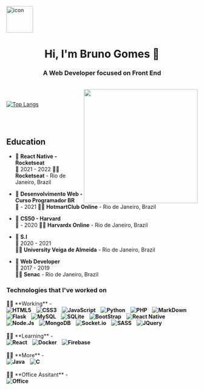 <img src="https://icon-library.com/images/dev-icon/dev-icon-6.jpg" width='70px' alt='icon'> <h1 align="center">Hi, I'm Bruno Gomes 🤖</h1>

<h3 align="center">A Web Developer focused on Front End</h3>
<br/>
<img src='https://joyofcoding.org/2020/img/logo-text.png' align='right' width='300px' >
<br/>

[![Top Langs](https://github-readme-stats.vercel.app/api/top-langs/?username=shymarrai&layout=compact&hide=php,java,yacc,ejs,c,scss,hack,starlark,objective-c,ruby,handlebars,shell,makefile,dockerfile,swift&langs_count=8&custom_title=My_Languages&card_width=470&theme=blue-green)](https://github.com/anuraghazra/github-readme-stats)

<br/>
<br/>

## Education
- 📖 **React Native - Rocketseat**\
📆 2021 - 2022
👨‍💻 **Rocketseat** - Rio de Janeiro, Brazil

- 📖 **Desenvolvimento Web - Curso Programador BR**\
📆 - 2021
👨‍💻 **HotmartClub Online** - Rio de Janeiro, Brazil

- 📖 **CS50 - Harvard**\
📆 - 2020
👨‍💻 **Harvardx Online** - Rio de Janeiro, Brazil

- 📖 **S.I**\
📆 2020 - 2021\
👨‍💻 **University Veiga de Almeida** - Rio de Janeiro, Brazil

- 📖 **Web Developer**\
📆 2017 - 2019\
👨‍💻 **Senac** - Rio de Janeiro, Brazil

<h3> Technologies that I've worked on</h3>
👨‍💻 **Working** -

<br/>
<b>
<img src="https://img.shields.io/badge/HTML5-E34F26?style=for-the-badge&logo=html5&logoColor=white" alt="HTML5">&nbsp;
&nbsp;
<img src="https://img.shields.io/badge/CSS3-1572B6?style=for-the-badge&logo=css3&logoColor=white" alt="CSS3">&nbsp;
&nbsp;
<img src="https://img.shields.io/badge/JavaScript-F7DF1E?style=for-the-badge&logo=javascript&logoColor=black" alt="JavaScript">&nbsp;
&nbsp;
<img src="https://img.shields.io/badge/Python-14354C?style=for-the-badge&logo=python&logoColor=white" alt="Python">&nbsp;
&nbsp;
<img src="https://img.shields.io/badge/PHP-777BB4?style=for-the-badge&logo=php&logoColor=white" alt="PHP">&nbsp;
&nbsp;
<img src="https://img.shields.io/badge/Markdown-000000?style=for-the-badge&logo=markdown&logoColor=white" alt="MarkDown">&nbsp;
&nbsp;
<img src="https://img.shields.io/badge/Flask-000000?style=for-the-badge&logo=flask&logoColor=white" alt="Flask">&nbsp;
&nbsp;
<img src="https://img.shields.io/badge/MySQL-00000F?style=for-the-badge&logo=mysql&logoColor=white" alt="MySQL">&nbsp;
&nbsp;
<img src="https://img.shields.io/badge/SQLite-07405E?style=for-the-badge&logo=sqlite&logoColor=white" alt="SQLite">&nbsp;
&nbsp;
<img src="https://img.shields.io/badge/Bootstrap-563D7C?style=for-the-badge&logo=bootstrap&logoColor=white" alt="BootStrap">&nbsp;
 &nbsp;
<img src="https://img.shields.io/badge/React_Native-20232A?style=for-the-badge&logo=react&logoColor=61DAFB" alt="React Native">&nbsp;
&nbsp;
<img src="https://img.shields.io/badge/Node.js-43853D?style=for-the-badge&logo=node.js&logoColor=white" alt="Node.Js">&nbsp;
 &nbsp;
<img src="https://img.shields.io/badge/MongoDB-4EA94B?style=for-the-badge&logo=mongodb&logoColor=white" alt="MongoDB">&nbsp;
 &nbsp;
<img src="https://img.shields.io/badge/Socket.io-010101?&style=for-the-badge&logo=Socket.io&logoColor=white" alt="Socket.io">&nbsp;
 &nbsp;
<img src="https://img.shields.io/badge/Sass-CC6699?style=for-the-badge&logo=sass&logoColor=white" alt="SASS">&nbsp;  
 &nbsp;
<img src="https://img.shields.io/badge/jQuery-0769AD?style=for-the-badge&logo=jquery&logoColor=white" alt="JQuery">&nbsp;
  
</b>
<br/>
<br/>
👨‍💻 **Learning** - 
<br/>
<b>
<img src="https://img.shields.io/badge/React-20232A?style=for-the-badge&logo=react&logoColor=61DAFB" alt="React">&nbsp;
&nbsp;
<img src="https://img.shields.io/badge/Docker-2CA5E0?style=for-the-badge&logo=docker&logoColor=white" alt="Docker">&nbsp;
 &nbsp;
<img src="https://img.shields.io/badge/firebase-ffca28?style=for-the-badge&logo=firebase&logoColor=black" alt="Firebase">&nbsp;
</b>
<br/>
<br/>
👨‍💻 **More** -
<br/>
<b>
<img src="https://img.shields.io/badge/Java-ED8B00?style=for-the-badge&logo=java&logoColor=white" alt="Java">&nbsp;
&nbsp;
<img src="https://img.shields.io/badge/C-00599C?style=for-the-badge&logo=c&logoColor=white" alt="C">&nbsp;
&nbsp;
</b>
<br/>
<br/>
👨‍💻 **Office Assitant** -
<br/>
<b>
<img src="https://img.shields.io/badge/Microsoft_Office-D83B01?style=for-the-badge&logo=microsoft-office&logoColor=white" alt="Office">&nbsp;
&nbsp;
</b>
